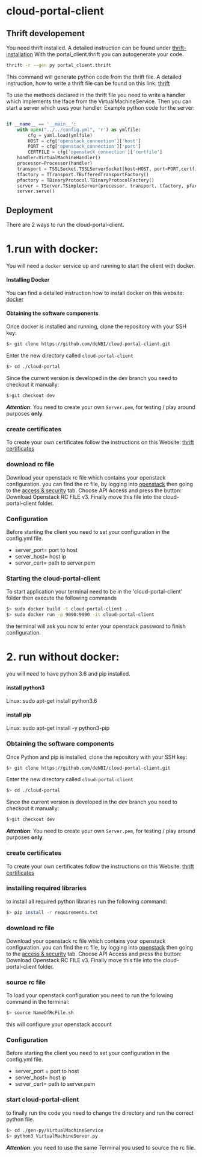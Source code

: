 # cloud-portal-client

## Thrift developement
You need thrift installed.
A detailed instruction can be found under [thrift-installation](http://thrift-tutorial.readthedocs.io/en/latest/installation.html)
With the portal_client.thrift you can autogenerate your code. 

~~~BASH
thrift -r --gen py portal_client.thrift
~~~

This command will generate python code from the thrift file.
A detailed instruction, how to write a thrift file can be found on this link: [thrift](http://thrift-tutorial.readthedocs.io/en/latest/usage-example.html#generating-code-with-thrift)

To use the methods declared in the thrift file you need to write a handler which implements the Iface from the VirtualMachineService. 
Then you can start a server which uses your handler.
Example python code for the server:
```python

if __name__ == '__main__':
    with open("../../config.yml", 'r') as ymlfile:
        cfg = yaml.load(ymlfile)
        HOST = cfg['openstack_connection']['host']
        PORT = cfg['openstack_connection']['port']
        CERTFILE = cfg['openstack_connection']['certfile']
    handler=VirtualMachineHandler()
    processor=Processor(handler)
    transport = TSSLSocket.TSSLServerSocket(host=HOST, port=PORT,certfile=CERTFILE)
    tfactory = TTransport.TBufferedTransportFactory()
    pfactory = TBinaryProtocol.TBinaryProtocolFactory()
    server = TServer.TSimpleServer(processor, transport, tfactory, pfactory)
    server.serve()
```

## Deployment
There are 2 ways to run the cloud-portal-client.

# 1.run with docker: 
   You will need a `docker` service up and running to start the client with docker.
   
#### Installing Docker

You can find a detailed instruction how to install docker on this website: [docker](https://docs.docker.com/engine/installation/linux/docker-ce/ubuntu/#install-docker-ce)

#### Obtaining the software components

Once docker is installed and running, clone the repository with your SSH key:

~~~BASH
$> git clone https://github.com/deNBI/cloud-portal-client.git
~~~

Enter the new directory called `cloud-portal-client`

~~~BASH
$> cd ./cloud-portal
~~~

Since the current version is developed in the dev branch you need to checkout it manually:

~~~BASH
$>git checkout dev
~~~

_**Attention**_: You need to create your own `Server.pem`,
for testing / play around purposes **only**.

### create certificates

To create your own certificates follow the instructions on this Website: [thrift certificates](https://thrift.apache.org/test/keys)

### download rc file 

Download your openstack rc file which contains your openstack configuration.
you can find the rc file, by logging into [openstack](https://openstack.cebitec.uni-bielefeld.de)
then going to the [access & security](https://openstack.cebitec.uni-bielefeld.de/horizon/project/access_and_security/) tab.
Choose API Access and press the button: Download Openstack RC FILE v3.
Finally move this file into the cloud-portal-client folder.

### Configuration

Before starting the client you need to set your configuration in the config.yml file.

* server_port= port to host
* server_host= host ip
* server_cert= path to server.pem

### Starting the cloud-portal-client

To start application your terminal need to be in the 'cloud-portal-client' folder then execute the following commands
~~~BASH
$> sudo docker build -t cloud-portal-client .
$> sudo docker run -p 9090:9090 -it cloud-portal-client
~~~

the terminal will ask you now to enter your openstack password to finish configuration.


# 2. run without docker:
 you will need to have python 3.6 and pip installed.

#### install python3
 Linux:
 sudo apt-get install python3.6

#### install pip
 Linux:
 sudo apt-get install -y python3-pip

### Obtaining the software components
Once Python and pip is installed, clone the repository with your SSH key:

~~~BASH
$> git clone https://github.com/deNBI/cloud-portal-client.git
~~~

Enter the new directory called `cloud-portal-client`

~~~BASH
$> cd ./cloud-portal
~~~

Since the current version is developed in the dev branch you need to checkout it manually:

~~~BASH
$>git checkout dev
~~~

_**Attention**_: You need to create your own `Server.pem`,
for testing / play around purposes **only**.


### create certificates

To create your own certificates follow the instructions on this Website: [thrift certificates](https://thrift.apache.org/test/keys)

### installing required libraries

to install all required python libraries run the following command:
 ~~~BASH
$> pip install -r requirements.txt
~~~


### download rc file 

Download your openstack rc file which contains your openstack configuration.
you can find the rc file, by logging into [openstack](https://openstack.cebitec.uni-bielefeld.de)
then going to the [access & security](https://openstack.cebitec.uni-bielefeld.de/horizon/project/access_and_security/) tab.
Choose API Access and press the button: Download Openstack RC FILE v3.
Finally move this file into the cloud-portal-client folder.

### source rc file

To load your openstack configuration you need to run the following command in the terminal:

 ~~~BASH
$> source NameOfRcFile.sh
~~~

this will configure your openstack account

### Configuration

Before starting the client you need to set your configuration in the config.yml file.

* server_port = port to host
* server_host= host ip
* server_cert= path to server.pem


### start cloud-portal-client
to finally run the code you need to change the directory and run the correct python file.


 ~~~BASH
$> cd ./gen-py/VirtualMachineService
$> python3 VirtualMachineServer.py 
~~~

_**Attention**_: you need to use the same Terminal you used to source the rc file.
